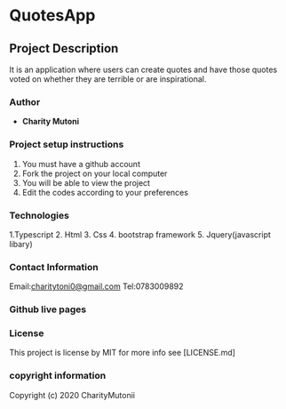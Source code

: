 # QuotesApp

## Project Description
It is an application where users can create quotes and have those quotes voted on whether they are terrible or are inspirational. 



### Author
 * **Charity Mutoni**
 
### Project setup instructions
 1. You must have a github account
 2. Fork the project on your local computer 
 3. You will be able to view the project
 4. Edit the codes according to your preferences
 
### Technologies
1.Typescript
2. Html
3. Css
4. bootstrap framework
5. Jquery(javascript libary)

### Contact Information  
Email:charitytoni0@gmail.com
Tel:0783009892

### Github live pages

### License 
This project is license  by MIT for more info see [LICENSE.md]

### copyright information
Copyright (c) 2020 CharityMutonii


